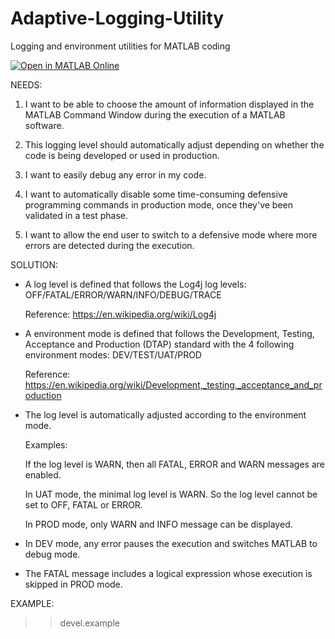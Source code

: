 # Adaptive-Logging-Utility
Logging and environment utilities for MATLAB coding

[![Open in MATLAB Online](https://www.mathworks.com/images/responsive/global/open-in-matlab-online.svg)](https://matlab.mathworks.com/open/github/v1?repo=mathworks/Adaptive-Logging-Utility)

NEEDS:

1. I want to be able to choose the amount of information displayed in the MATLAB Command Window during the execution of a MATLAB software.

2. This logging level should automatically adjust depending on whether the code is being developed or used in production.

3. I want to easily debug any error in my code.

4. I want to automatically disable some time-consuming defensive programming commands in production mode, once they've been validated in a test phase.

5. I want to allow the end user to switch to a defensive mode where more errors are detected during the execution.

SOLUTION:

- A log level is defined that follows the Log4j log levels: OFF/FATAL/ERROR/WARN/INFO/DEBUG/TRACE

  Reference: https://en.wikipedia.org/wiki/Log4j

- A environment mode is defined that follows the Development, Testing, Acceptance and Production (DTAP) standard with the 4 following environment modes: DEV/TEST/UAT/PROD

  Reference: https://en.wikipedia.org/wiki/Development,_testing,_acceptance_and_production

- The log level is automatically adjusted according to the environment mode.

  Examples:
  
  If the log level is WARN, then all FATAL, ERROR and WARN messages are enabled.
  
  In UAT mode, the minimal log level is WARN. So the log level cannot be set to OFF, FATAL or ERROR.
  
  In PROD mode, only WARN and INFO message can be displayed.

- In DEV mode, any error pauses the execution and switches MATLAB to debug mode.

- The FATAL message includes a logical expression whose execution is skipped in PROD mode.

EXAMPLE:

>> devel.example

